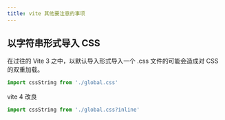 ```yaml
---
title: vite 其他要注意的事项
---
```


## 以字符串形式导入 CSS

在过往的 Vite 3 之中，以默认导入形式导入一个 .css 文件的可能会造成对 CSS 的双重加载。

```javascript
import cssString from './global.css'
```

vite 4 改良

```javascript
import cssString from './global.css?inline'
```
